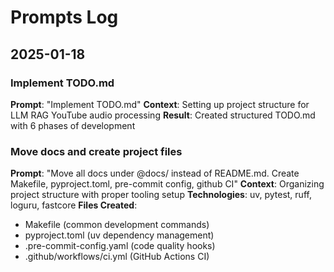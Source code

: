 # Prompts Log

## 2025-01-18

### Implement TODO.md
**Prompt**: "Implement TODO.md"
**Context**: Setting up project structure for LLM RAG YouTube audio processing
**Result**: Created structured TODO.md with 6 phases of development

### Move docs and create project files
**Prompt**: "Move all docs under @docs/ instead of README.md. Create Makefile, pyproject.toml, pre-commit config, github CI"
**Context**: Organizing project structure with proper tooling setup
**Technologies**: uv, pytest, ruff, loguru, fastcore
**Files Created**: 
- Makefile (common development commands)
- pyproject.toml (uv dependency management)
- .pre-commit-config.yaml (code quality hooks)
- .github/workflows/ci.yml (GitHub Actions CI)